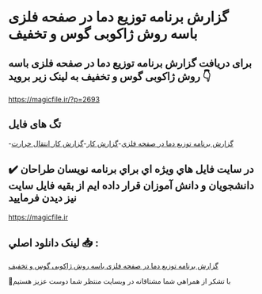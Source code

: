 # گزارش برنامه توزیع دما در صفحه فلزی باسه روش ژاکوبی گوس و تخفیف

## برای دریافت گزارش برنامه توزیع دما در صفحه فلزی باسه روش ژاکوبی گوس و تخفیف به لینک زیر بروید 👇

https://magicfile.ir/?p=2693

## تگ های فایل

-[گزارش برنامه توزيع دما در صفحه فلزي](https://magicfile.ir/product/%da%af%d8%b2%d8%a7%d8%b1%d8%b4-%d8%a8%d8%b1%d9%86%d8%a7%d9%85%d9%87-%d8%aa%d9%88%d8%b2%d9%8a%d8%b9-%d8%af%d9%85%d8%a7-%d8%af%d8%b1-%d8%b5%d9%81%d8%ad%d9%87-%d9%81%d9%84%d8%b2%d9%8a/)-[گزارش کار](https://magicfile.ir/product/%da%af%d8%b2%d8%a7%d8%b1%d8%b4-%d8%a8%d8%b1%d9%86%d8%a7%d9%85%d9%87-%d8%aa%d9%88%d8%b2%d9%8a%d8%b9-%d8%af%d9%85%d8%a7-%d8%af%d8%b1-%d8%b5%d9%81%d8%ad%d9%87-%d9%81%d9%84%d8%b2%d9%8a/)-[گزارش کار انتقال حرارت](https://magicfile.ir/product/%da%af%d8%b2%d8%a7%d8%b1%d8%b4-%d8%a8%d8%b1%d9%86%d8%a7%d9%85%d9%87-%d8%aa%d9%88%d8%b2%d9%8a%d8%b9-%d8%af%d9%85%d8%a7-%d8%af%d8%b1-%d8%b5%d9%81%d8%ad%d9%87-%d9%81%d9%84%d8%b2%d9%8a/)

## ✔️ در سايت فايل هاي ويژه اي براي برنامه نويسان طراحان دانشجويان و دانش آموزان قرار داده ايم از بقيه فايل سايت نيز ديدن فرماييد

https://magicfile.ir


## لينک دانلود اصلي 📥 :

[گزارش برنامه توزیع دما در صفحه فلزی باسه روش ژاکوبی گوس و تخفیف](https://magicfile.ir/product/%da%af%d8%b2%d8%a7%d8%b1%d8%b4-%d8%a8%d8%b1%d9%86%d8%a7%d9%85%d9%87-%d8%aa%d9%88%d8%b2%d9%8a%d8%b9-%d8%af%d9%85%d8%a7-%d8%af%d8%b1-%d8%b5%d9%81%d8%ad%d9%87-%d9%81%d9%84%d8%b2%d9%8a/) 


🙏با تشکر از همراهي شما مشتاقانه در وبسایت منتظر شما دوست عزیز هستیم

